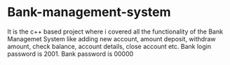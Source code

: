 # Bank-management-system
It is the c++ based project where i covered all the functionality of the Bank Managemet System  like adding new account, amount deposit, withdraw amount, check balance, account details, close account etc.
Bank login password is 2001.
Bank password is 00000
